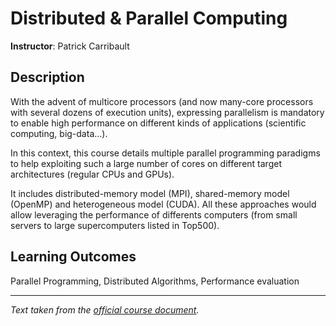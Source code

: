 # Distributed & Parallel Computing

**Instructor**: Patrick Carribault

## Description 
With the advent of multicore processors (and now many-core processors with several dozens of execution units), expressing parallelism is mandatory to enable high performance on different kinds of applications (scientific computing, big-data...). 

In this context, this course details multiple parallel programming paradigms to help exploiting such a large number of cores on different target architectures (regular CPUs and GPUs).

It includes distributed-memory model (MPI), shared-memory model (OpenMP) and heterogeneous model (CUDA). All these approaches would allow leveraging the performance of differents computers (from small servers to large supercomputers listed in Top500).

## Learning Outcomes
Parallel Programming, Distributed Algorithms, Performance evaluation

------
*Text taken from the [official course document](https://euroteq.eurotech-universities.eu/wp-content/uploads/sites/2/2021/10/Distributed-and-Parallel-Computing.pdf).*
